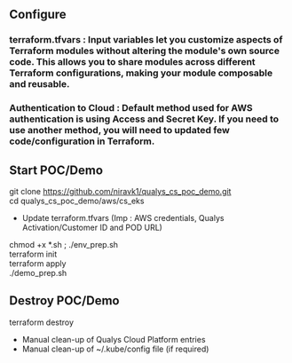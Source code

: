 ## Configure
### terraform.tfvars : Input variables let you customize aspects of Terraform modules without altering the module's own source code. This allows you to share modules across different Terraform configurations, making your module composable and reusable.

### Authentication to Cloud : Default method used for AWS authentication is using Access and Secret Key. If you need to use another method, you will need to updated few code/configuration in Terraform.  

## Start POC/Demo
git clone https://github.com/niravk1/qualys_cs_poc_demo.git \
cd qualys_cs_poc_demo/aws/cs_eks 

- Update terraform.tfvars (Imp : AWS credentials, Qualys Activation/Customer ID and POD URL)

chmod +x *.sh ; ./env_prep.sh \
terraform init \
terraform apply \
./demo_prep.sh 

## Destroy POC/Demo
terraform destroy 
- Manual clean-up of Qualys Cloud Platform entries
- Manual clean-up of ~/.kube/config file (if required)

